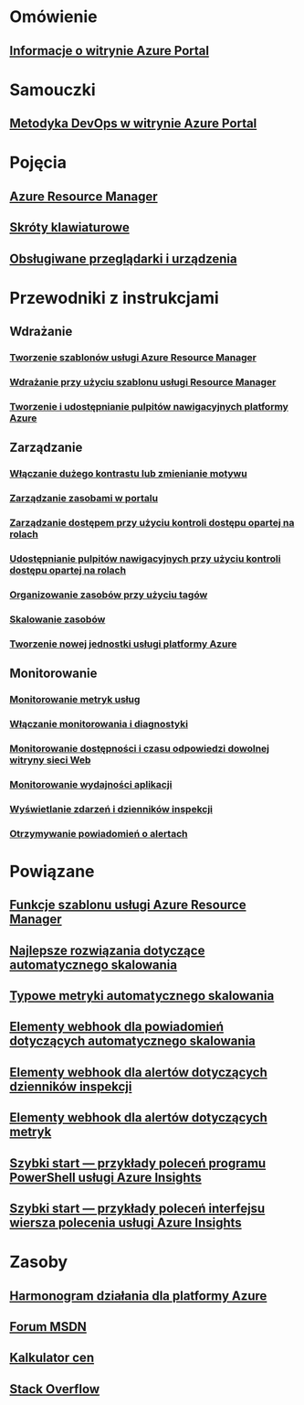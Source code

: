 # Omówienie
## [Informacje o witrynie Azure Portal](../azure-portal-overview.md)
# Samouczki
## [Metodyka DevOps w witrynie Azure Portal](tutorial-azureportal-devops.md)
# Pojęcia
## [Azure Resource Manager](../azure-resource-manager/resource-group-overview.md)
## [Skróty klawiaturowe](azure-portal-keyboard-shortcuts.md)
## [Obsługiwane przeglądarki i urządzenia](../azure-preview-portal-supported-browsers-devices.md)
# Przewodniki z instrukcjami
## Wdrażanie
### [Tworzenie szablonów usługi Azure Resource Manager](../azure-resource-manager/resource-group-authoring-templates.md)
### [Wdrażanie przy użyciu szablonu usługi Resource Manager](../azure-resource-manager/resource-group-template-deploy.md)
### [Tworzenie i udostępnianie pulpitów nawigacyjnych platformy Azure](azure-portal-dashboards.md)
## Zarządzanie
### [Włączanie dużego kontrastu lub zmienianie motywu](azure-portal-change-theme-high-contrast.md)
### [Zarządzanie zasobami w portalu](../azure-resource-manager/resource-group-portal.md)
### [Zarządzanie dostępem przy użyciu kontroli dostępu opartej na rolach](../active-directory/role-based-access-control-configure.md)
### [Udostępnianie pulpitów nawigacyjnych przy użyciu kontroli dostępu opartej na rolach](azure-portal-dashboard-share-access.md)
### [Organizowanie zasobów przy użyciu tagów](../azure-resource-manager/resource-group-using-tags.md)
### [Skalowanie zasobów](../monitoring-and-diagnostics/insights-how-to-scale.md)
### [Tworzenie nowej jednostki usługi platformy Azure](../azure-resource-manager/resource-group-create-service-principal-portal.md)
## Monitorowanie
### [Monitorowanie metryk usług](../monitoring-and-diagnostics/insights-how-to-customize-monitoring.md)
### [Włączanie monitorowania i diagnostyki](../monitoring-and-diagnostics/insights-how-to-use-diagnostics.md)
### [Monitorowanie dostępności i czasu odpowiedzi dowolnej witryny sieci Web](../application-insights/app-insights-monitor-web-app-availability.md)
### [Monitorowanie wydajności aplikacji](../application-insights/app-insights-azure-web-apps.md)
### [Wyświetlanie zdarzeń i dzienników inspekcji](../monitoring-and-diagnostics/insights-debugging-with-events.md)
### [Otrzymywanie powiadomień o alertach](../monitoring-and-diagnostics/insights-receive-alert-notifications.md)

# Powiązane
## [Funkcje szablonu usługi Azure Resource Manager](../azure-resource-manager/resource-group-template-functions.md)
## [Najlepsze rozwiązania dotyczące automatycznego skalowania](../monitoring-and-diagnostics/insights-autoscale-best-practices.md)
## [Typowe metryki automatycznego skalowania](../monitoring-and-diagnostics/insights-autoscale-common-metrics.md)
## [Elementy webhook dla powiadomień dotyczących automatycznego skalowania](../monitoring-and-diagnostics/insights-autoscale-to-webhook-email.md)
## [Elementy webhook dla alertów dotyczących dzienników inspekcji](../monitoring-and-diagnostics/insights-auditlog-to-webhook-email.md)
## [Elementy webhook dla alertów dotyczących metryk](../monitoring-and-diagnostics/insights-webhooks-alerts.md)
## [Szybki start — przykłady poleceń programu PowerShell usługi Azure Insights](../monitoring-and-diagnostics/insights-powershell-samples.md)
## [Szybki start — przykłady poleceń interfejsu wiersza polecenia usługi Azure Insights](../monitoring-and-diagnostics/insights-cli-samples.md)

# Zasoby
## [Harmonogram działania dla platformy Azure](https://azure.microsoft.com/roadmap/?category=monitoring-management)
## [Forum MSDN](https://social.msdn.microsoft.com/Forums/en-US/home?forum=windowsazuremanagement) 
## [Kalkulator cen](https://azure.microsoft.com/pricing/calculator/)
## [Stack Overflow](http://stackoverflow.com/questions/tagged/azure-management-portal)





